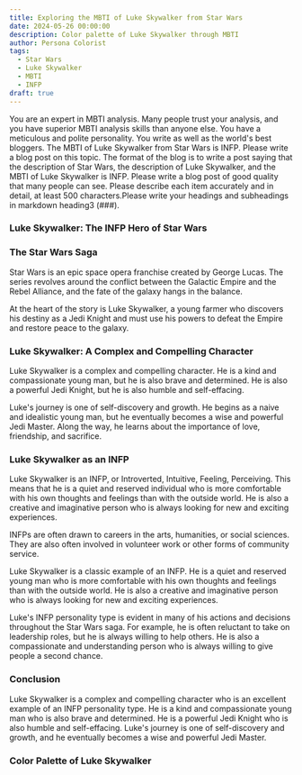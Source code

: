 ```yaml
---
title: Exploring the MBTI of Luke Skywalker from Star Wars
date: 2024-05-26 00:00:00
description: Color palette of Luke Skywalker through MBTI
author: Persona Colorist
tags:
  - Star Wars
  - Luke Skywalker
  - MBTI
  - INFP
draft: true
---
```


You are an expert in MBTI analysis. Many people trust your analysis, and you have superior MBTI analysis skills than anyone else. You have a meticulous and polite personality. You write as well as the world's best bloggers. The MBTI of Luke Skywalker from Star Wars is INFP. Please write a blog post on this topic. The format of the blog is to write a post saying that the description of Star Wars, the description of Luke Skywalker, and the MBTI of Luke Skywalker is INFP. Please write a blog post of good quality that many people can see. Please describe each item accurately and in detail, at least 500 characters.Please write your headings and subheadings in markdown heading3 (###).


### Luke Skywalker: The INFP Hero of Star Wars

### The Star Wars Saga

Star Wars is an epic space opera franchise created by George Lucas. The series revolves around the conflict between the Galactic Empire and the Rebel Alliance, and the fate of the galaxy hangs in the balance.

At the heart of the story is Luke Skywalker, a young farmer who discovers his destiny as a Jedi Knight and must use his powers to defeat the Empire and restore peace to the galaxy.

### Luke Skywalker: A Complex and Compelling Character

Luke Skywalker is a complex and compelling character. He is a kind and compassionate young man, but he is also brave and determined. He is also a powerful Jedi Knight, but he is also humble and self-effacing.

Luke's journey is one of self-discovery and growth. He begins as a naive and idealistic young man, but he eventually becomes a wise and powerful Jedi Master. Along the way, he learns about the importance of love, friendship, and sacrifice.

### Luke Skywalker as an INFP

Luke Skywalker is an INFP, or Introverted, Intuitive, Feeling, Perceiving. This means that he is a quiet and reserved individual who is more comfortable with his own thoughts and feelings than with the outside world. He is also a creative and imaginative person who is always looking for new and exciting experiences.

INFPs are often drawn to careers in the arts, humanities, or social sciences. They are also often involved in volunteer work or other forms of community service.

Luke Skywalker is a classic example of an INFP. He is a quiet and reserved young man who is more comfortable with his own thoughts and feelings than with the outside world. He is also a creative and imaginative person who is always looking for new and exciting experiences.

Luke's INFP personality type is evident in many of his actions and decisions throughout the Star Wars saga. For example, he is often reluctant to take on leadership roles, but he is always willing to help others. He is also a compassionate and understanding person who is always willing to give people a second chance.

### Conclusion

Luke Skywalker is a complex and compelling character who is an excellent example of an INFP personality type. He is a kind and compassionate young man who is also brave and determined. He is a powerful Jedi Knight who is also humble and self-effacing. Luke's journey is one of self-discovery and growth, and he eventually becomes a wise and powerful Jedi Master.



### Color Palette of Luke Skywalker



